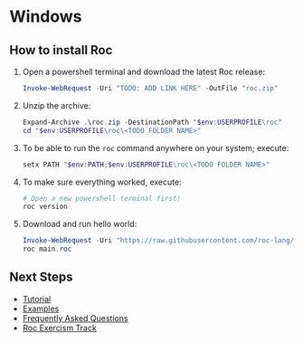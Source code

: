 # Windows

## How to install Roc

1. Open a powershell terminal and download the latest Roc release:

    ```powershell
    Invoke-WebRequest -Uri "TODO: ADD LINK HERE" -OutFile "roc.zip"
    ```

1. Unzip the archive:

    ```powershell
    Expand-Archive .\roc.zip -DestinationPath "$env:USERPROFILE\roc"
    cd "$env:USERPROFILE\roc\<TODO FOLDER NAME>"
    ```

1. To be able to run the `roc` command anywhere on your system; execute:

    ```powershell
    setx PATH "$env:PATH;$env:USERPROFILE\roc\<TODO FOLDER NAME>"
    ```

1. To make sure everything worked, execute:

   ```powershell
   # Open a new powershell terminal first!
   roc version
   ```

1. Download and run hello world:

    ```powershell
    Invoke-WebRequest -Uri "https://raw.githubusercontent.com/roc-lang/examples/refs/heads/main/examples/HelloWorld/main.roc" -OutFile "main.roc"
    roc main.roc
    ```

## Next Steps

<!-- TODO - [editor setup](https://www.roc-lang.org/install#editor-extensions)  -->
- [Tutorial](https://www.roc-lang.org/tutorial)
- [Examples](https://www.roc-lang.org/examples)
- [Frequently Asked Questions](https://www.roc-lang.org/faq)
- [Roc Exercism Track](https://exercism.org/tracks/roc)

